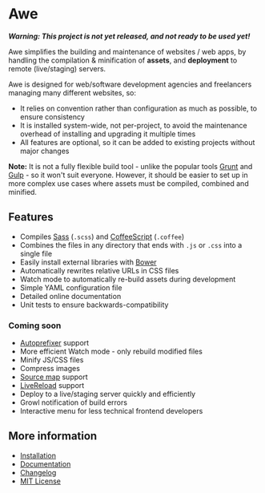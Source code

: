 # Awe

***Warning: This project is not yet released, and not ready to be used yet!***

Awe simplifies the building and maintenance of websites / web apps, by handling the compilation & minification of **assets**, and **deployment** to remote (live/staging) servers.

Awe is designed for web/software development agencies and freelancers managing many different websites, so:

- It relies on convention rather than configuration as much as possible, to ensure consistency
- It is installed system-wide, not per-project, to avoid the maintenance overhead of installing and upgrading it multiple times
- All features are optional, so it can be added to existing projects without major changes

**Note:** It is not a fully flexible build tool - unlike the popular tools [Grunt](http://gruntjs.com/) and [Gulp](http://gulpjs.com/) - so it won't suit everyone. However, it should be easier to set up in more complex use cases where assets must be compiled, combined and minified.

## Features

- Compiles [Sass](http://sass-lang.com/) (`.scss`) and [CoffeeScript](http://coffeescript.org/) (`.coffee`)
- Combines the files in any directory that ends with `.js` or `.css` into a single file
- Easily install external libraries with [Bower](http://bower.io/)
- Automatically rewrites relative URLs in CSS files
- Watch mode to automatically re-build assets during development
- Simple YAML configuration file
- Detailed online documentation
- Unit tests to ensure backwards-compatibility

### Coming soon

- [Autoprefixer](https://github.com/ai/autoprefixer) support
- More efficient Watch mode - only rebuild modified files
- Minify JS/CSS files
- Compress images
- [Source map](http://www.html5rocks.com/en/tutorials/developertools/sourcemaps/) support
- [LiveReload](http://livereload.com/) support
- Deploy to a live/staging server quickly and efficiently
- Growl notification of build errors
- Interactive menu for less technical frontend developers

## More information

- [Installation](docs/installation.md)
- [Documentation](docs/)
- [Changelog](CHANGELOG.md)
- [MIT License](LICENSE.txt)
